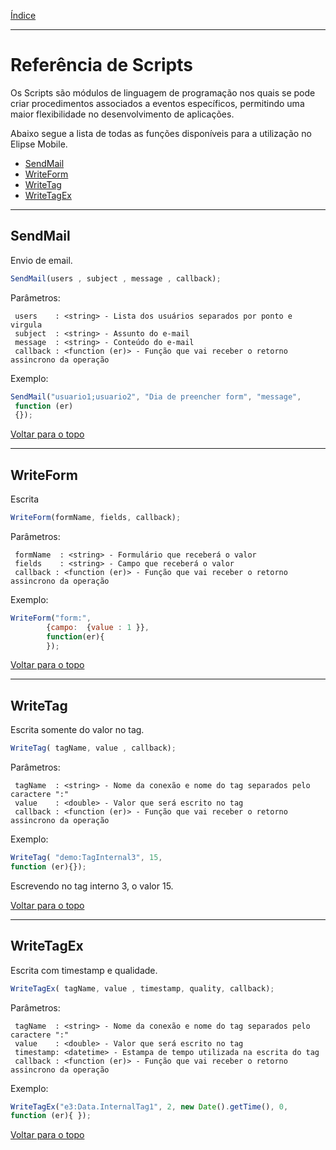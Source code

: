 [Índice](README.md#manual-elipse-mobile)

_________________________________________

# Referência de Scripts

  Os Scripts são módulos de linguagem de programação nos quais se pode criar procedimentos associados a eventos específicos, permitindo uma maior flexibilidade no desenvolvimento de aplicações.

  Abaixo segue a lista de todas as funções disponíveis para a utilização no Elipse Mobile.
* [SendMail](#sendmail)
* [WriteForm](#writeform)
* [WriteTag](#writetag)
* [WriteTagEx](#writetagex)

_________________________________________

## SendMail
  Envio de email.

```js
SendMail(users , subject , message , callback);
```
Parâmetros:
```
 users    : <string> - Lista dos usuários separados por ponto e virgula
 subject  : <string> - Assunto do e-mail
 message  : <string> - Conteúdo do e-mail
 callback : <function (er)> - Função que vai receber o retorno assincrono da operação
```
Exemplo:
 
```js
SendMail("usuario1;usuario2", "Dia de preencher form", "message",
 function (er) 
 {});
```

[Voltar para o topo](scripts.md)

_________________________________________
 
## WriteForm
  Escrita
 
 ```js
 WriteForm(formName, fields, callback);
 ```
 Parâmetros:
```
 formName  : <string> - Formulário que receberá o valor
 fields    : <string> - Campo que receberá o valor
 callback : <function (er)> - Função que vai receber o retorno assincrono da operação
```
 Exemplo:
 ```js
WriteForm("form:", 
         {campo:  {value : 1 }}, 
         function(er){
         });

 ```
 [Voltar para o topo](scripts.md)
 
_________________________________________

## WriteTag 
Escrita somente do valor no tag.

```js
WriteTag( tagName, value , callback);
```
Parâmetros:
```
 tagName  : <string> - Nome da conexão e nome do tag separados pelo caractere ":"
 value    : <double> - Valor que será escrito no tag
 callback : <function (er)> - Função que vai receber o retorno assincrono da operação
```
Exemplo:
```js
WriteTag( "demo:TagInternal3", 15,
function (er){});
```
Escrevendo no tag interno 3, o valor 15.

[Voltar para o topo](scripts.md)

_________________________________________

## WriteTagEx 
Escrita com timestamp e qualidade.

```js
WriteTagEx( tagName, value , timestamp, quality, callback);
```
Parâmetros:
```
 tagName  : <string> - Nome da conexão e nome do tag separados pelo caractere ":"
 value    : <double> - Valor que será escrito no tag
 timestamp: <datetime> - Estampa de tempo utilizada na escrita do tag
 callback : <function (er)> - Função que vai receber o retorno assincrono da operação
```
Exemplo:
```js
WriteTagEx("e3:Data.InternalTag1", 2, new Date().getTime(), 0,
function (er){ });
```
[Voltar para o topo](scripts.md)
